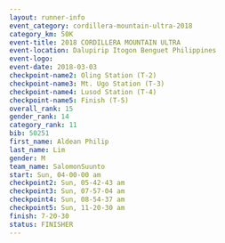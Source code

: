 ```yaml
---
layout: runner-info 
event_category: cordillera-mountain-ultra-2018 
category_km: 50K 
event-title: 2018 CORDILLERA MOUNTAIN ULTRA 
event-location: Dalupirip Itogon Benguet Philippines 
event-logo: 
event-date: 2018-03-03 
checkpoint-name2: Oling Station (T-2) 
checkpoint-name3: Mt. Ugo Station (T-3) 
checkpoint-name4: Lusod Station (T-4) 
checkpoint-name5: Finish (T-5) 
overall_rank: 15
gender_rank: 14
category_rank: 11
bib: 50251
first_name: Aldean Philip
last_name: Lim
gender: M
team_name: SalomonSuunto
start: Sun, 04-00-00 am
checkpoint2: Sun, 05-42-43 am
checkpoint3: Sun, 07-57-04 am
checkpoint4: Sun, 08-54-37 am
checkpoint5: Sun, 11-20-30 am
finish: 7-20-30
status: FINISHER
---
```

